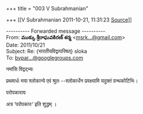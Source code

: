 +++
title = "003 V Subrahmanian"

+++
[[V Subrahmanian	2011-10-21, 11:31:23 [Source](https://groups.google.com/g/bvparishat/c/orXIOQwoATU)]]



---------- Forwarded message ----------  
From: **ముక్కు శ్రీరాఘవకిరణ్ శర్మ** \<[msrk...@gmail.com]()\>  
Date: 2011/10/21  
Subject: Re: {भारतीयविद्वत्परिषत्} sloka  
To: [bvpar...@googlegroups.com]()  
  
  

नमांसि विद्वद्भ्यः

  

प्रथमार्धः मया श्लोकान्ये एवं श्रुतः --श्लोकार्धेन प्रवक्ष्यामि यदुक्तं ग्रन्थकोटिभिः।  
  
  
परोपकाराय  
  

अत्र ’परोपकारः’ इति शुद्धम् ।  
  

  

